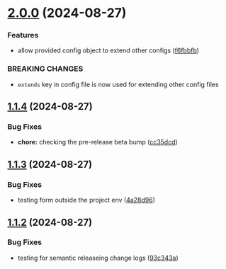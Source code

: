 # [2.0.0](https://github.com/Famzy/Finace-Tracker-ComposeMutliPlatform-Mobile/compare/v1.1.4...v2.0.0) (2024-08-27)


### Features

* allow provided config object to extend other configs ([f6fbbfb](https://github.com/Famzy/Finace-Tracker-ComposeMutliPlatform-Mobile/commit/f6fbbfb10b16de6c95398aa5fb309be9c221d54f))


### BREAKING CHANGES

* `extends` key in config file is now used for extending other config files

## [1.1.4](https://github.com/Famzy/Finace-Tracker-ComposeMutliPlatform-Mobile/compare/v1.1.3...v1.1.4) (2024-08-27)


### Bug Fixes

* **chore:** checking the pre-release beta bump ([cc35dcd](https://github.com/Famzy/Finace-Tracker-ComposeMutliPlatform-Mobile/commit/cc35dcd5dba5d838c23fb6006b776a9b0c56c728))

## [1.1.3](https://github.com/Famzy/Finace-Tracker-ComposeMutliPlatform-Mobile/compare/v1.1.2...v1.1.3) (2024-08-27)


### Bug Fixes

* testing form outside the project env ([4a28d96](https://github.com/Famzy/Finace-Tracker-ComposeMutliPlatform-Mobile/commit/4a28d9636caffa623c562bfd77f316d0aaad94d6))

## [1.1.2](https://github.com/Famzy/Finace-Tracker-ComposeMutliPlatform-Mobile/compare/v1.1.1...v1.1.2) (2024-08-27)


### Bug Fixes

* testing for semantic releaseing change logs ([93c343a](https://github.com/Famzy/Finace-Tracker-ComposeMutliPlatform-Mobile/commit/93c343ad3524fc4e2e987e167cf55ed3067b71b6))
